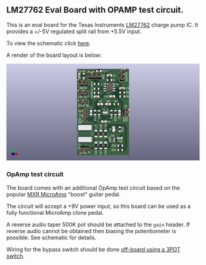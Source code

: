 ## LM27762 Eval Board with OPAMP test circuit.

This is an eval board for the Texas Instruments [LM27762](hw/datasheets/lm27762.pdf) charge pump IC. It provides a +/-5V regulated split rail from +5.5V input.

To view the schematic click [here](hw/mxr_microamp.pdf).

A render of the board layout is below: 

![](hw/mxr_microamp.png)

### OpAmp test circuit

The board comes with an additional OpAmp test circuit based on the popular [MXR MicroAmp](https://www.electrosmash.com/mxr-microamp) "boost" guitar pedal. 

The circuit will accept a +9V power input, so this board can be used as a fully functional MicroAmp clone pedal. 

A reverse audio taper 500K pot should be attached to the `gain` header. If reverse audio cannot be obtained then biasing the potentiometer is possible. See schematic for details.

Wiring for the bypass switch should be done [off-board using a 3PDT switch](https://madbeanpedals.com/tutorials/downloads/MBP_FootswitchWiring.pdf). 